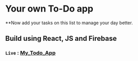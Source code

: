 # Your own To-Do app
**Now add your tasks on this list to manage your day better.

## Build using React, JS and Firebase

### `Live` :  [My_Todo_App](https://v1todoapp.web.app/)